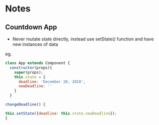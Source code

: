 # Notes

## Countdown App

- Never mutate state directly, instead use setState() function and have new instances of data

eg.
```js
class App extends Component {
  constructor(props){
    super(props);
    this.state = {
      deadline: 'December 20, 2018',
      newDeadline: ''
    }
  }

changeDeadline() {

this.setState({deadline: this.state.newDeadline});
}
```
